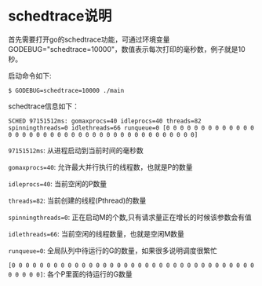 # schedtrace说明

首先需要打开go的schedtrace功能，可通过环境变量GODEBUG="schedtrace=10000"，数值表示每次打印的毫秒数，例子就是10秒。

启动命令如下:

```
$ GODEBUG=schedtrace=10000 ./main
```

schedtrace信息如下：

```
SCHED 97151512ms: gomaxprocs=40 idleprocs=40 threads=82 spinningthreads=0 idlethreads=66 runqueue=0 [0 0 0 0 0 0 0 0 0 0 0 0 0 0 0 0 0 0 0 0 0 0 0 0 0 0 0 0 0 0 0 0 0 0 0 0 0 0 0 0]
```

`97151512ms`: 从进程启动到当前时间的毫秒数

`gomaxprocs=40`: 允许最大并行执行的线程数，也就是P的数量

`idleprocs=40`: 当前空闲的P数量

`threads=82`: 当前创建的线程(Pthread)的数量

`spinningthreads=0`: 正在启动M的个数,只有请求量正在增长的时候该参数会有值

`idlethreads=66`: 当前空闲的线程数量，也就是空闲M数量

`runqueue=0`: 全局队列中待运行的G的数量，如果很多说明调度很繁忙

`[0 0 0 0 0 0 0 0 0 0 0 0 0 0 0 0 0 0 0 0 0 0 0 0 0 0 0 0 0 0 0 0 0 0 0 0 0 0 0 0]`: 各个P里面的待运行的G数量